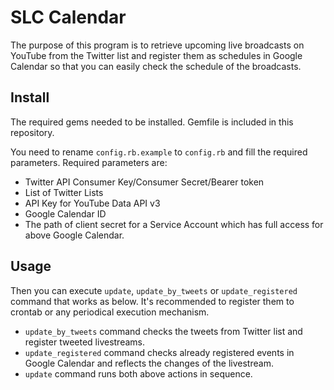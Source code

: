 # SLC Calendar

The purpose of this program is to retrieve upcoming live broadcasts on YouTube from the Twitter list and register them as schedules in Google Calendar so that you can easily check the schedule of the broadcasts.

## Install

The required gems needed to be installed. Gemfile is included in this repository.

You need to rename `config.rb.example` to `config.rb` and fill the required parameters.
Required parameters are:
 - Twitter API Consumer Key/Consumer Secret/Bearer token
 - List of Twitter Lists
 - API Key for YouTube Data API v3
 - Google Calendar ID
 - The path of client secret for a Service Account which has full access for above Google Calendar.

## Usage

Then you can execute `update`, `update_by_tweets` or `update_registered` command that works as below. It's recommended to register them to crontab or any periodical execution mechanism.
 - `update_by_tweets` command checks the tweets from Twitter list and register tweeted livestreams.
 - `update_registered` command checks already registered events in Google Calendar and reflects the changes of the livestream.
 - `update` command runs both above actions in sequence.



